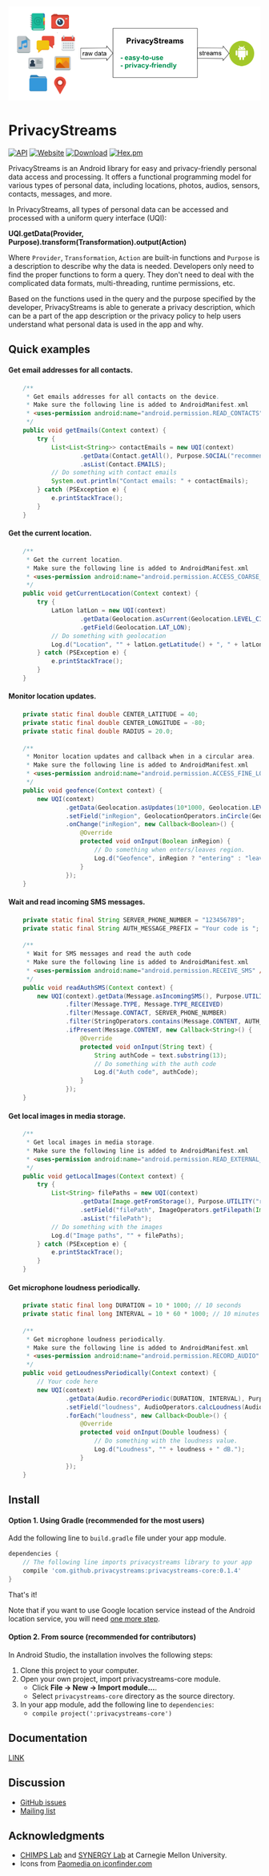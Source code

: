 ![Introduction](images/ps_intro.png)

# PrivacyStreams

[![API](https://img.shields.io/badge/API-16%2B-brightgreen.svg?style=flat)](https://android-arsenal.com/api?level=16)
[![Website](https://img.shields.io/website-up-down-green-red/https/privacystreams.github.io.svg?label=docs)](https://privacystreams.github.io/)
[![Download](https://api.bintray.com/packages/ylimit/PrivacyStreams/PrivacyStreams-core/images/download.svg)](https://bintray.com/ylimit/PrivacyStreams/PrivacyStreams-core/_latestVersion)
[![Hex.pm](https://img.shields.io/hexpm/l/plug.svg)](https://www.apache.org/licenses/LICENSE-2.0)

PrivacyStreams is an Android library for easy and privacy-friendly personal data access and processing. It offers a functional programming model for various types of personal data, including locations, photos, audios, sensors, contacts, messages, and more.

In PrivacyStreams, all types of personal data can be accessed and processed with a uniform query interface (UQI):

**UQI.getData(Provider, Purpose).transform(Transformation).output(Action)**

Where `Provider`, `Transformation`, `Action` are built-in functions and `Purpose` is a description to describe why the data is needed.
Developers only need to find the proper functions to form a query. They don't need to deal with the complicated data formats, multi-threading, runtime permissions, etc.

Based on the functions used in the query and the purpose specified by the developer, PrivacyStreams is able to generate a privacy description, which can be a part of the app description or the privacy policy to help users understand what personal data is used in the app and why.

## Quick examples

#### Get email addresses for all contacts.

```java
    /**
     * Get emails addresses for all contacts on the device.
     * Make sure the following line is added to AndroidManifest.xml
     * <uses-permission android:name="android.permission.READ_CONTACTS" />
     */
    public void getEmails(Context context) {
        try {
            List<List<String>> contactEmails = new UQI(context)
                    .getData(Contact.getAll(), Purpose.SOCIAL("recommend friends"))
                    .asList(Contact.EMAILS);
            // Do something with contact emails
            System.out.println("Contact emails: " + contactEmails);
        } catch (PSException e) {
            e.printStackTrace();
        }
    }
```

#### Get the current location.

```java
    /**
     * Get the current location.
     * Make sure the following line is added to AndroidManifest.xml
     * <uses-permission android:name="android.permission.ACCESS_COARSE_LOCATION" />
     */
    public void getCurrentLocation(Context context) {
        try {
            LatLon latLon = new UQI(context)
                    .getData(Geolocation.asCurrent(Geolocation.LEVEL_CITY), Purpose.UTILITY("check weather"))
                    .getField(Geolocation.LAT_LON);
            // Do something with geolocation
            Log.d("Location", "" + latLon.getLatitude() + ", " + latLon.getLongitude());
        } catch (PSException e) {
            e.printStackTrace();
        }
    }
```

#### Monitor location updates.

```java
    private static final double CENTER_LATITUDE = 40;
    private static final double CENTER_LONGITUDE = -80;
    private static final double RADIUS = 20.0;

    /**
     * Monitor location updates and callback when in a circular area.
     * Make sure the following line is added to AndroidManifest.xml
     * <uses-permission android:name="android.permission.ACCESS_FINE_LOCATION" />
     */
    public void geofence(Context context) {
        new UQI(context)
                .getData(Geolocation.asUpdates(10*1000, Geolocation.LEVEL_EXACT), Purpose.GAME("notify user"))
                .setField("inRegion", GeolocationOperators.inCircle(Geolocation.LAT_LON, CENTER_LATITUDE, CENTER_LONGITUDE, RADIUS))
                .onChange("inRegion", new Callback<Boolean>() {
                    @Override
                    protected void onInput(Boolean inRegion) {
                        // Do something when enters/leaves region.
                        Log.d("Geofence", inRegion ? "entering" : "leaving");
                    }
                });
    }
```

#### Wait and read incoming SMS messages.

```java
    private static final String SERVER_PHONE_NUMBER = "123456789";
    private static final String AUTH_MESSAGE_PREFIX = "Your code is ";

    /**
     * Wait for SMS messages and read the auth code
     * Make sure the following line is added to AndroidManifest.xml
     * <uses-permission android:name="android.permission.RECEIVE_SMS" />
     */
    public void readAuthSMS(Context context) {
        new UQI(context).getData(Message.asIncomingSMS(), Purpose.UTILITY("two-factor authentication"))
                .filter(Message.TYPE, Message.TYPE_RECEIVED)
                .filter(Message.CONTACT, SERVER_PHONE_NUMBER)
                .filter(StringOperators.contains(Message.CONTENT, AUTH_MESSAGE_PREFIX))
                .ifPresent(Message.CONTENT, new Callback<String>() {
                    @Override
                    protected void onInput(String text) {
                        String authCode = text.substring(13);
                        // Do something with the auth code
                        Log.d("Auth code", authCode);
                    }
                });
    }
```

#### Get local images in media storage.

```java
    /**
     * Get local images in media storage.
     * Make sure the following line is added to AndroidManifest.xml
     * <uses-permission android:name="android.permission.READ_EXTERNAL_STORAGE" />
     */
    public void getLocalImages(Context context) {
        try {
            List<String> filePaths = new UQI(context)
                    .getData(Image.getFromStorage(), Purpose.UTILITY("read photos"))
                    .setField("filePath", ImageOperators.getFilepath(Image.IMAGE_DATA))
                    .asList("filePath");
            // Do something with the images
            Log.d("Image paths", "" + filePaths);
        } catch (PSException e) {
            e.printStackTrace();
        }
    }
```

#### Get microphone loudness periodically.

```java
    private static final long DURATION = 10 * 1000; // 10 seconds
    private static final long INTERVAL = 10 * 60 * 1000; // 10 minutes

    /**
     * Get microphone loudness periodically.
     * Make sure the following line is added to AndroidManifest.xml
     * <uses-permission android:name="android.permission.RECORD_AUDIO" />
     */
    public void getLoudnessPeriodically(Context context) {
        // Your code here
        new UQI(context)
                .getData(Audio.recordPeriodic(DURATION, INTERVAL), Purpose.HEALTH("monitor sleep"))
                .setField("loudness", AudioOperators.calcLoudness(Audio.AUDIO_DATA))
                .forEach("loudness", new Callback<Double>() {
                    @Override
                    protected void onInput(Double loudness) {
                        // Do something with the loudness value.
                        Log.d("Loudness", "" + loudness + " dB.");
                    }
                });
    }
```

## Install

#### Option 1. Using Gradle (recommended for the most users)

Add the following line to `build.gradle` file under your app module.

```gradle
dependencies {
    // The following line imports privacystreams library to your app
    compile 'com.github.privacystreams:privacystreams-core:0.1.4'
}
```

That's it!

Note that if you want to use Google location service instead of the Android location service, you will need [one more step](https://privacystreams.github.io/pages/install_google_location.html).

#### Option 2. From source (recommended for contributors)

In Android Studio, the installation involves the following steps:

1. Clone this project to your computer.
2. Open your own project, import privacystreams-core module.
    - Click **File -> New -> Import module...**.
    - Select `privacystreams-core` directory as the source directory.
3. In your app module, add the following line to `dependencies`:
    - `compile project(':privacystreams-core')`

## Documentation

[LINK](https://privacystreams.github.io/)

## Discussion

- [GitHub issues](https://github.com/PrivacyStreams/PrivacyStreams/issues)
- [Mailing list](https://groups.google.com/forum/#!forum/privacystreams)

## Acknowledgments

- [CHIMPS Lab](http://www.cmuchimps.org/) and [SYNERGY Lab](http://www.synergylabs.org/) at Carnegie Mellon University.
- Icons from [Paomedia on iconfinder.com](https://www.iconfinder.com/paomedia)
